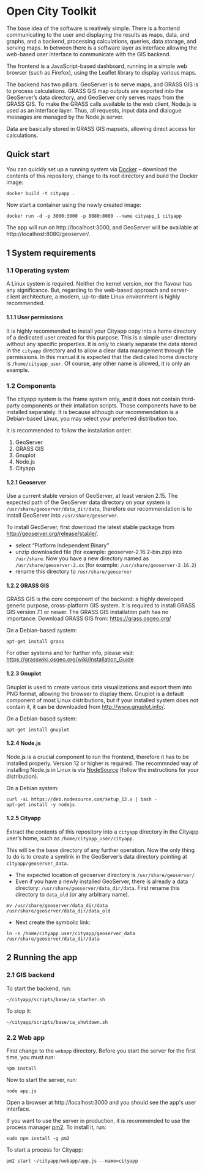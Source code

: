 # Open City Toolkit

The base idea of the software is reatively simple. There is a frontend communicating to the user and displaying the results as maps, data, and graphs, and a backend, processing calculations, queries, data storage, and serving maps. In between there is a software layer as interface allowing the web-based user interface to communicate with the GIS  backend.

The frontend is a JavaScript-based dashboard, running in a simple web browser (such as Firefox), using the Leaflet library to display various maps.

The backend has two pillars. GeoServer is to serve maps, and GRASS GIS is to process calculations. GRASS GIS map outputs are exported into the GeoServer’s data directory, and GeoServer only serves maps from the GRASS GIS. To make the GRASS calls available to the web client, Node.js is used as an interface layer. Thus, all requests, input data and dialogue messages are managed by the Node.js server.

Data are basically stored in GRASS GIS mapsets, allowing direct access for calculations.

## Quick start

You can quickly set up a running system via [Docker](https://docs.docker.com/) – download the contents of this repository, change to its root directory and build the Docker image:
```
docker build -t cityapp .
```

Now start a container using the newly created image:
```
docker run -d -p 3000:3000 -p 8080:8080 --name cityapp_1 cityapp
```

The app will run on http://localhost:3000, and GeoServer will be available at http://localhost:8080/geoserver/.

## 1 System requirements

### 1.1 Operating system

A Linux system is required. Neither the kernel version, nor the flavour has any significance. But, regarding to the web-based approach and server-client architecture, a modern, up-to-date Linux environment is highly recommended.

#### 1.1.1 User permissions

It is highly recommended to install your Cityapp copy into a home directory of a dedicated user created for this purpose. This is a simple user directory without any specific properties. It is only to clearly separate the data stored in the `cityapp` directory and to allow a clear data management through file permissions. In this manual it is expected that the dedicated home directory is `/home/cityapp_user`. Of course, any other name is allowed, it is only an example.

### 1.2 Components

The cityapp system is the frame system only, and it does not contain third-party components or their intallation scripts. Those components have to be installed separately. It is because although our recommendation is a Debian-based Linux, you may select your preferred distribution too.

It is recommended to follow the installation order:
1. GeoServer
2. GRASS GIS
3. Gnuplot
4. Node.js
5. Cityapp

#### 1.2.1 Geoserver

Use a current stable version of GeoServer, at least version 2.15. The expected path of the GeoServer data directory on your system is `/usr/share/geoserver/data_dir/data`, therefore our recommendation is to install GeoServer into `/usr/share/geoserver`.

To install GeoServer, first download the latest stable package from http://geoserver.org/release/stable/.

- select “Platform Independent Binary”
- unzip downloaded file (for example: geoserver-2.16.2-bin.zip) into `/usr/share`. Now you have a new directory named as `/usr/share/geoserver-2.xx` (for example: `/usr/share/geoserver-2.16.2`)
- rename this directory to `/usr/share/geoserver`

#### 1.2.2 GRASS GIS

GRASS GIS is the core component of the backend: a highly developed generic purpose, cross-platform GIS system. It is required to install GRASS GIS version 7.1 or newer. The GRASS GIS installation path has no importance. Download GRASS GIS from: https://grass.osgeo.org/

On a Debian-based system:
```
apt-get install grass
```

For other systems and for further info, please visit: https://grasswiki.osgeo.org/wiki/Installation_Guide

#### 1.2.3 Gnuplot

Gnuplot is used to create various data visualizations and export them into PNG format, allowing the browser to display them. Gnuplot is a default component of most Linux distributions, but if your installed system does not contain it, it can be downloaded from http://www.gnuplot.info/.

On a Debian-based system:
```
apt-get install gnuplot
```

#### 1.2.4 Node.js

Node.js is a crucial component to run the frontend, therefore it has to be installed properly. Version 12 or higher is required. The recommnded way of installing Node.js in Linux is via [NodeSource](https://github.com/nodesource/distributions) (follow the instructions for your distribution).

On a Debian system:
```
curl -sL https://deb.nodesource.com/setup_12.x | bash -
apt-get install -y nodejs
```

#### 1.2.5 Cityapp

Extract the contents of this repository into a `cityapp` directory in the Cityapp user’s home, such as `/home/cityapp_user/cityapp`.

This will be the base directory of any further operation.
Now the only thing to do is to create a symlink in the GeoServer’s data directory pointing at `cityapp/geoserver_data`.
- The expected location of geoserver directory is `/usr/share/geoserver/`
- Even if you have a newly installed GeoServer, there is already a data directory: `/usr/share/geoserver/data_dir/data`. First rename this directory to `data_old` (or any arbitrary name).
```
mv /usr/share/geoserver/data_dir/data /usr/share/geoserver/data_dir/data_old
```
- Next create the symbolic link:
```
ln -s /home/cityapp_user/cityapp/geoserver_data /usr/share/geoserver/data_dir/data
```

## 2 Running the app

### 2.1 GIS backend

To start the backend, run:
```
~/cityapp/scripts/base/ca_starter.sh
```

To stop it:
```
~/cityapp/scripts/base/ca_shutdown.sh
```

### 2.2 Web app

First change to the `webapp` directory. Before you start the server for the first time, you must run:
```
npm install
```

Now to start the server, run:
```
node app.js
```

Open a browser at http://localhost:3000 and you should see the app's user interface.

If you want to use the server in production, it is recommended to use the process manager [pm2](https://pm2.keymetrics.io/). To install it, run:
```
sudo npm install -g pm2
```
To start a process for Cityapp:
```
pm2 start ~/cityapp/webapp/app.js --name=cityapp
```
